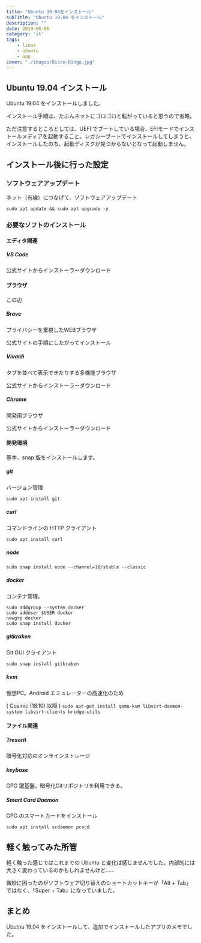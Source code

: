 ```yaml
---
title: "Ubuntu 19.04をインストール"
subTitle: "Ubuntu 19.04 をインストール"
description: ""
date: 2019-06-06
category: 'it'
tags:
    - linux
    - ubuntu
    - app
cover: "./images/Disco-Dingo.jpg"
---
```


## Ubuntu 19.04 インストール

Ubuntu 19.04 をインストールしました。

インストール手順は、たぶんネットにゴロゴロと転がっていると思うので省略。

ただ注意するところとしては、UEFI でブートしている場合、EFIモードでインストールメディアを起動すること。レガシーブートでインストールしてしまうと、インストールしたのち、起動ディスクが見つからないとなって起動しません。

## インストール後に行った設定

### ソフトウェアアップデート

ネット（有線）につなげて、ソフトウェアアップデート

```
sudo apt update && sudo apt upgrade -y
```

### 必要なソフトのインストール

#### エディタ関連

##### VS Code

公式サイトからインストーラーダウンロード

#### ブラウザ

この辺

##### Brave

プライバシーを重視したWEBブラウザ

公式サイトの手順にしたがってインストール

##### Vivaldi

タブを並べて表示できたりする多機能ブラウザ

公式サイトからインストーラーダウンロード

##### Chrome

開発用ブラウザ

公式サイトからインストーラーダウンロード

#### 開発環境

基本、snap 版をインストールします。

##### git

バージョン管理

`sudo apt install git`

##### curl

コマンドラインの HTTP クライアント

`sudo apt install curl`

##### node

`sudo snap install node --channel=10/stable --classic`

##### docker

コンテナ管理。

```
sudo addgroup --system docker
sudo adduser $USER docker
newgrp docker
sudo snap install docker
```

##### gitkraken 

Git GUI クライアント

`sudo snap install gitkraken`

##### kvm 

仮想PC。Android エミュレーターの高速化のため

( Cosmic (18.10) 以降 ) `sudo apt-get install qemu-kvm libvirt-daemon-system libvirt-clients bridge-utils`

#### ファイル関連

##### Tresorit

 暗号化対応のオンラインストレージ

##### keybase

GPG 鍵基盤。暗号化Gitリポジトリを利用できる。

##### Smart Card Daemon

GPG のスマートカードをインストール

`sudo apt install scdaemon pcscd`

## 軽く触ってみた所管

軽く触った感じではこれまでの Ubuntu と変化は感じませんでした。内部的には大きく変わっているのかもしれませんけど……

微妙に困ったのがソフトウェア切り替えのショートカットキーが「Alt + Tab」ではなく、「Super + Tab」になっていました。

## まとめ

Ubutnu 19.04 をインストールして、追加でインストールしたアプリのメモでした。

